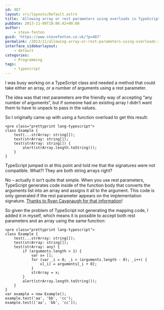 ```yaml
---
id: 487
layout: src/layouts/Default.astro
title: 'Allowing array or rest parameters using overloads in TypeScript'
pubDate: 2013-11-06T10:06:42+00:00
author:
    - steve-fenton
guid: 'https://www.stevefenton.co.uk/?p=487'
permalink: /2013/11/allowing-array-or-rest-parameters-using-overloads-in-typescript/
interface_sidebarlayout:
    - default
categories:
    - Programming
tags:
    - typescript
---
```


I was busy working on a TypeScript class and needed a method that could take either an array, or a number of arguments using a rest parameter.

The idea was that rest parameters are the friendly way of accepting “any number of arguments”, but if someone had an existing array I didn’t want them to have to unpack to pass in the values.

So I originally came up with using a function overload to get this result:

```
<pre class="prettyprint lang-typescript">
class Example {
    test(...strArray: string[]);
    test(strArray: string[]);
    test(strArray: string[]) {
        alert(strArray.length.toString());
    }
}
```

TypeScript jumped in at this point and told me that the signatures were not compatible. What?! They are both string arrays right?

No – actually it isn’t quite that simple. When you use rest parameters, TypeScript generates code inside of the function body that converts the arguments list into an array and assigns it all to the argument. This code is only generated if the rest parameter appears on the implementation signature. [Thanks to Ryan Cavanaugh for that information](http://stackoverflow.com/questions/19759851/typescript-overload-signature-not-compatible-with-rest-and-array-overloads/)!

So given the problem of TypeScript not generating the mapping code, I added it in myself, which means it is possible to accept both rest parameters and an array using the same function:

```
<pre class="prettyprint lang-typescript">
class Example {
    test(...strArray: string[]);
    test(strArray: string[]);
    test(strArray: any) {
        if (arguments.length > 1) {
            var x= [];
            for (var _i = 0; _i < (arguments.length - 0); _i++) {
                x[_i] = arguments[_i + 0];
            }
            strArray = x;
        }
        alert(strArray.length.toString());
    }
}
var example = new Example();
example.test('aa', 'bb', 'cc');
example.test(['aa', 'bb', 'cc']);
```